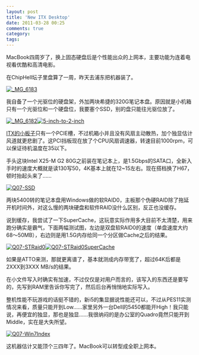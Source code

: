```yaml
---
layout: post
title: 'New ITX Desktop'
date: 2011-03-28 00:25
comments: true
category: 
tags:
---
```

    

MacBook四周岁了，换上固态硬盘后是个性能出众的上网本，主要功能为连着电视看优酷和高清电影。

在ChipHell坛子里盘算了一周，昨天去浦东把机器装了。

[![_MG_6183](http://qingpei.me/images/in_post/MG_6183_thumb.jpg)](http://qingpei.me/images/in_post/MG_6183.jpg)

我自备了一个光驱位的硬盘架，外加两块希捷的320G笔记本盘。原因就是小机箱只有一个光驱位和一个硬盘位，我要塞个SSD，别的盘只能往光驱位放了。

[![_MG_6182](http://qingpei.me/images/in_post/MG_6182_thumb.jpg)](http://qingpei.me/images/in_post/MG_6182.jpg)[![5-inch-to-2-inch](http://qingpei.me/images/in_post/5-inch-to-2-inch_thumb.jpg)](http://qingpei.me/images/in_post/5-inch-to-2-inch.jpg)

[ITX的小板子](http://www.chiphell.com/portal-view-aid-1188.html)只有一个PCIE槽，不过机箱小并且没有风扇主动散热，加个独显估计风道就更悲剧了。这PCI挡板现在放了个CPU风扇调速器，转速目前1000rpm，可以保证待机温度在35以下。

手头这块Intel X25-M G2 80G之前装在笔记本上，是1.5Gbps的SATA口，全新入手时的速度大概就是读130写50，4K基本上就在12~15左右。现在搭档换了H67，顿时抬起头来了……

[![Q07-SSD](http://qingpei.me/images/in_post/Q07-SSD_thumb.png)](http://qingpei.me/images/in_post/Q07-SSD.png)

两块5400转的笔记本盘用Windows做的软RAID0，主板那个伪硬RAID除了拖延开机时间外，对这么慢的两块硬盘和软件RAID没什么区别，反正也没缓存。

说到缓存，我尝试了一下SuperCache，这玩意实际作用多大目前不太清楚，用来跑分确实是霸气，下面两幅测试图，左边是双盘软RAID0的速度（单盘速度大约68～50MB），右边则是用1.5G内存给同一个分区做Cache之后的结果。

[![Q07-STRaid0](http://qingpei.me/images/in_post/Q07-STRaid0_thumb.png)](http://qingpei.me/images/in_post/Q07-STRaid0.png)[![Q07-STRaid0SuperCache](http://qingpei.me/images/in_post/Q07-STRaid0SuperCache_thumb.png)](http://qingpei.me/images/in_post/Q07-STRaid0SuperCache.png)

如果是ATTO来测，那就更离谱了，基本就测成内存带宽了，超过64K后都是2XXX到3XXX MB/s的结果。

在小文件写入时确实有加速，不过仅仅是对用户而言的，该写入的东西还是要写的，先写到RAM里告诉你写完了，然后后台再悄悄地实际写入。

整机性能不玩游戏的话挺不错的，新i5的集显据说性能还可以，不过从PES11实测情况来看，质量只能开到Low……家里另外一台Dell的5450都能开High！我只能说，再便宜的独显，那也是独显……我很纳闷的是办公室的Quadro竟然只能开到Middle，实在是大失所望。

[![Q07-Win7Index](http://qingpei.me/images/in_post/Q07-Win7Index_thumb.png)](http://qingpei.me/images/in_post/Q07-Win7Index.png)

这机器估计又能顶个三四年了。MacBook可以转型成全职上网本。
